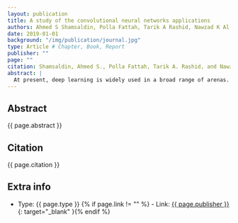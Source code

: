 ```yaml
---
layout: publication
title: A study of the convolutional neural networks applications
authors: Ahmed S Shamsaldin, Polla Fattah, Tarik A Rashid, Nawzad K Al-Salihi
date: 2019-01-01
background: "/img/publication/journal.jpg"
type: Article # Chapter, Book, Report
publisher: ""
page: ""
citation: Shamsaldin, Ahmed S., Polla Fattah, Tarik A. Rashid, and Nawzad K. Al-Salihi. "A study of the convolutional neural networks applications." UKH Journal of Science and Engineering 3, no. 2 (2019); 31-40.
abstract: |
  At present, deep learning is widely used in a broad range of arenas. A convolutional neural networks (CNN) is becoming the star of deep learning as it gives the best and most precise results when cracking real-world problems. In this work, a brief description of the applications of CNNs in two areas will be presented; First, in computer vision, generally, that is, scene labeling, face recognition, action recognition, and image classification; Second, in natural language processing, that is, the fields of speech recognition and text classification.
---
```


## Abstract

{{ page.abstract }}

## Citation

{{ page.citation }}

## Extra info

- Type: {{ page.type }}
{% if page.link != "" %} - Link: [ {{ page.publisher }} ]({{page.link}}){: target="\_blank" }{% endif %}
